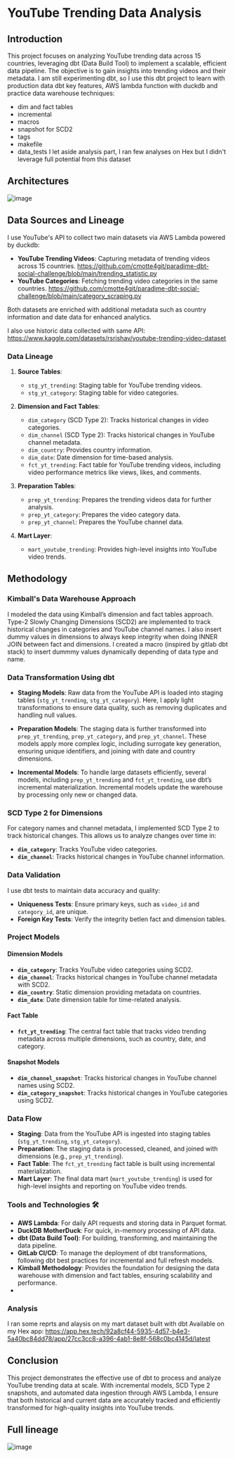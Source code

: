 # YouTube Trending Data Analysis

## Introduction
This project focuses on analyzing YouTube trending data across 15 countries, leveraging dbt (Data Build Tool) to implement a scalable, efficient data pipeline. The objective is to gain insights into trending videos and their metadata.
I am still experimenting dbt, so I use this dbt project to learn with production data dbt key features, AWS lambda function with duckdb and practice data warehouse techniques:
- dim and fact tables
- incremental
- macros
- snapshot for SCD2
- tags
- makefile
- data_tests
I let aside analysis part, I ran few analyses on Hex but I didn't leverage full potential from this dataset
## Architectures
![image](https://github.com/user-attachments/assets/3d3929c7-080d-47d1-ba91-a6b8802913f2)


## Data Sources and Lineage
I use YouTube's API to collect two main datasets via AWS Lambda powered by duckdb:

- **YouTube Trending Videos**: Capturing metadata of trending videos across 15 countries.
https://github.com/cmotte4git/paradime-dbt-social-challenge/blob/main/trending_statistic.py
- **YouTube Categories**: Fetching trending video categories in the same countries.
https://github.com/cmotte4git/paradime-dbt-social-challenge/blob/main/category_scraping.py

Both datasets are enriched with additional metadata such as country information and date data for enhanced analytics.

I also use historic data collected with same API: https://www.kaggle.com/datasets/rsrishav/youtube-trending-video-dataset

### Data Lineage
1. **Source Tables**:
   - `stg_yt_trending`: Staging table for YouTube trending videos.
   - `stg_yt_category`: Staging table for video categories.

2. **Dimension and Fact Tables**:
   - `dim_category` (SCD Type 2): Tracks historical changes in video categories.
   - `dim_channel` (SCD Type 2): Tracks historical changes in YouTube channel metadata.
   - `dim_country`: Provides country information.
   - `dim_date`: Date dimension for time-based analysis.
   - `fct_yt_trending`: Fact table for YouTube trending videos, including video performance metrics like views, likes, and comments.

3. **Preparation Tables**:
   - `prep_yt_trending`: Prepares the trending videos data for further analysis.
   - `prep_yt_category`: Prepares the video category data.
   - `prep_yt_channel`: Prepares the YouTube channel data.

4. **Mart Layer**:
   - `mart_youtube_trending`: Provides high-level insights into YouTube video trends.

## Methodology

### Kimball's Data Warehouse Approach
I modeled the data using Kimball’s dimension and fact tables approach. Type-2 Slowly Changing Dimensions (SCD2) are implemented to track historical changes in categories and YouTube channel names.
I also insert dummy values in dimensions to always keep integrity when doing INNER JOIN between fact and dimensions. I created a macro (inspired by gitlab dbt stack) to insert dummmy values dynamically depending of data type and name.

### Data Transformation Using dbt
- **Staging Models**: Raw data from the YouTube API is loaded into staging tables (`stg_yt_trending`, `stg_yt_category`). Here, I apply light transformations to ensure data quality, such as removing duplicates and handling null values.

- **Preparation Models**: The staging data is further transformed into `prep_yt_trending`, `prep_yt_category`, and `prep_yt_channel`. These models apply more complex logic, including surrogate key generation, ensuring unique identifiers, and joining with date and country dimensions.

- **Incremental Models**: To handle large datasets efficiently, several models, including `prep_yt_trending` and `fct_yt_trending`, use dbt’s incremental materialization. Incremental models update the warehouse by processing only new or changed data.


### SCD Type 2 for Dimensions
For category names and channel metadata, I implemented SCD Type 2 to track historical changes. This allows us to analyze changes over time in:
- **`dim_category`**: Tracks YouTube video categories.
- **`dim_channel`**: Tracks historical changes in YouTube channel information.

### Data Validation
I use dbt tests to maintain data accuracy and quality:
- **Uniqueness Tests**: Ensure primary keys, such as `video_id` and `category_id`, are unique.
- **Foreign Key Tests**: Verify the integrity betIen fact and dimension tables.

### Project Models

#### Dimension Models
- **`dim_category`**: Tracks YouTube video categories using SCD2.
- **`dim_channel`**: Tracks historical changes in YouTube channel metadata with SCD2.
- **`dim_country`**: Static dimension providing metadata on countries.
- **`dim_date`**: Date dimension table for time-related analysis.

#### Fact Table
- **`fct_yt_trending`**: The central fact table that tracks video trending metadata across multiple dimensions, such as country, date, and category.

#### Snapshot Models
- **`dim_channel_snapshot`**: Tracks historical changes in YouTube channel names using SCD2.
- **`dim_category_snapshot`**: Tracks historical changes in YouTube categories using SCD2.


### Data Flow
- **Staging**: Data from the YouTube API is ingested into staging tables (`stg_yt_trending`, `stg_yt_category`).
- **Preparation**: The staging data is processed, cleaned, and joined with dimensions (e.g., `prep_yt_trending`).
- **Fact Table**: The `fct_yt_trending` fact table is built using incremental materialization.
- **Mart Layer**: The final data mart (`mart_youtube_trending`) is used for high-level insights and reporting on YouTube video trends.

### Tools and Technologies 🛠️
- **AWS Lambda**: For daily API requests and storing data in Parquet format.
- **DuckDB** **MotherDuck**: For quick, in-memory processing of API data.
- **dbt (Data Build Tool)**: For building, transforming, and maintaining the data pipeline.
- **GitLab CI/CD**: To manage the deployment of dbt transformations, following dbt best practices for incremental and full refresh models.
- **Kimball Methodology**: Provides the foundation for designing the data warehouse with dimension and fact tables, ensuring scalability and performance.
- 

### Analysis

I ran some reprts and alaysis on my mart dataset built with dbt
Available on my Hex app: https://app.hex.tech/92a8cf44-5935-4d57-b4e3-5a40bc84dd78/app/27cc3cc8-a396-4ab1-8e8f-568c0bc4145d/latest


## Conclusion
This project demonstrates the effective use of dbt to process and analyze YouTube trending data at scale. With incremental models, SCD Type 2 snapshots, and automated data ingestion through AWS Lambda, I ensure that both historical and current data are accurately tracked and efficiently transformed for high-quality insights into YouTube trends.

## Full lineage

![image](https://github.com/user-attachments/assets/b213aeae-c9ed-4c47-97b2-718d5334a21f)


